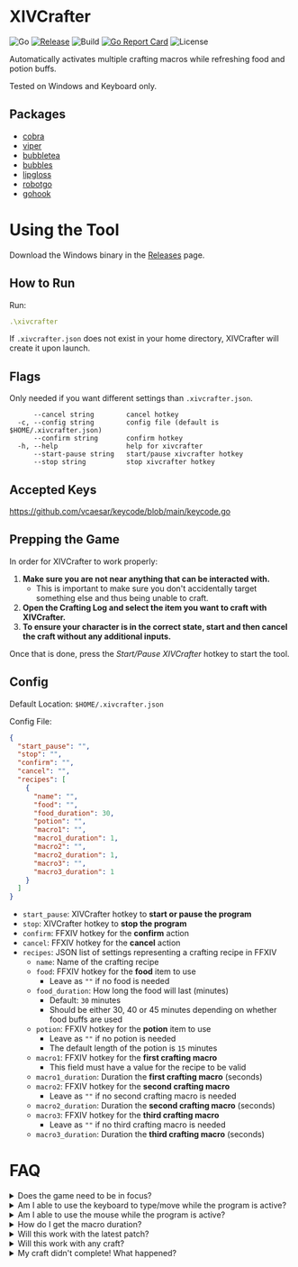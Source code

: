 # XIVCrafter
![Go](https://img.shields.io/github/go-mod/go-version/kn-lim/xivcrafter)
[![Release](https://img.shields.io/github/v/release/kn-lim/xivcrafter)](https://github.com/kn-lim/xivcrafter/releases)
![Build](https://github.com/kn-lim/xivcrafter/actions/workflows/release.yaml/badge.svg)
[![Go Report Card](https://goreportcard.com/badge/github.com/kn-lim/xivcrafter)](https://goreportcard.com/report/github.com/kn-lim/xivcrafter)
![License](https://img.shields.io/github/license/kn-lim/xivcrafter)

Automatically activates multiple crafting macros while refreshing food and potion buffs.

Tested on Windows and Keyboard only.

## Packages

- [cobra](https://github.com/spf13/cobra)
- [viper](https://github.com/spf13/viper)
- [bubbletea](https://github.com/charmbracelet/bubbletea)
- [bubbles](https://github.com/charmbracelet/bubbles)
- [lipgloss](https://github.com/charmbracelet/lipgloss)
- [robotgo](https://github.com/go-vgo/robotgo)
- [gohook](https://github.com/robotn/gohook)

# Using the Tool

Download the Windows binary in the [Releases](https://github.com/kn-lim/xivcrafter/releases) page.

## How to Run

Run:
```yml
.\xivcrafter
```

If `.xivcrafter.json` does not exist in your home directory, XIVCrafter will create it upon launch.

## Flags

Only needed if you want different settings than `.xivcrafter.json`.

```
      --cancel string        cancel hotkey
  -c, --config string        config file (default is $HOME/.xivcrafter.json)
      --confirm string       confirm hotkey
  -h, --help                 help for xivcrafter
      --start-pause string   start/pause xivcrafter hotkey
      --stop string          stop xivcrafter hotkey
```

## Accepted Keys

https://github.com/vcaesar/keycode/blob/main/keycode.go

## Prepping the Game

In order for XIVCrafter to work properly:

1. **Make sure you are not near anything that can be interacted with.**
    - This is important to make sure you don't accidentally target something else and thus being unable to craft.
2. **Open the Crafting Log and select the item you want to craft with XIVCrafter.**
3. **To ensure your character is in the correct state, start and then cancel the craft without any additional inputs.**

Once that is done, press the _Start/Pause XIVCrafter_ hotkey to start the tool.

## Config

Default Location: `$HOME/.xivcrafter.json`

Config File:

```json
{
  "start_pause": "",
  "stop": "",
  "confirm": "",
  "cancel": "",
  "recipes": [
    {
      "name": "",
      "food": "",
      "food_duration": 30,
      "potion": "",
      "macro1": "",
      "macro1_duration": 1,
      "macro2": "",
      "macro2_duration": 1,
      "macro3": "",
      "macro3_duration": 1
    }
  ]
}
```

- `start_pause`: XIVCrafter hotkey to **start or pause the program**
- `stop`: XIVCrafter hotkey to **stop the program**
- `confirm`: FFXIV hotkey for the **confirm** action
- `cancel`: FFXIV hotkey for the **cancel** action
- `recipes`: JSON list of settings representing a crafting recipe in FFXIV
  - `name`: Name of the crafting recipe
  - `food`: FFXIV hotkey for the **food** item to use
    - Leave as `""` if no food is needed
  - `food_duration`: How long the food will last (minutes)
    - Default: `30` minutes
    - Should be either 30, 40 or 45 minutes depending on whether food buffs are used
  - `potion`: FFXIV hotkey for the **potion** item to use
    - Leave as `""` if no potion is needed
    - The default length of the potion is `15` minutes
  - `macro1`: FFXIV hotkey for the **first crafting macro**
    - This field must have a value for the recipe to be valid
  - `macro1_duration`: Duration the **first crafting macro** (seconds)
  - `macro2`: FFXIV hotkey for the **second crafting macro**
    - Leave as `""` if no second crafting macro is needed
  - `macro2_duration`: Duration the **second crafting macro** (seconds)
  - `macro3`: FFXIV hotkey for the **third crafting macro**
    - Leave as `""` if no third crafting macro is needed
  - `macro3_duration`: Duration the **third crafting macro** (seconds)

# FAQ

<details>
<summary>
Does the game need to be in focus?
</summary>
<p>Yes. Otherwise, whatever program is in focus will receive the inputs.</p>
</details>

<details>
<summary>
Am I able to use the keyboard to type/move while the program is active?
</summary>
<p>No, since XIVCrafter tracks all key presses and may act accordingly to the config provided.</p>
</details>

<details>
<summary>
Am I able to use the mouse while the program is active?
</summary>
<p>No, as it may cause XIVCrafter to malfunction and not start the craft properly.</p>
</details>

<details>
<summary>
How do I get the macro duration?
</summary>
<p>Count all the seconds the macro steps delays for.</p>
<p>General Rule: # of Lines * 3</p>
</details>

<details>
<summary>
Will this work with the latest patch?
</summary>
<p>Unless the [robotgo](https://github.com/go-vgo/robotgo) package stops working or FFXIV blocks virtual keyboard inputs, XIVCrafter should work on any patch.</p>
</details>

<details>
<summary>
Will this work with any craft?
</summary>
<p>As long as you are able to start the craft, XIVCrafter will work on any craft.</p>
</details>

<details>
<summary>
My craft didn't complete! What happened?
</summary>
<p>Usually, latency can prevent the keys from being inputted properly to the client. If this happens, cancel the craft manually in-game. Get back into the <a href="https://github.com/kn-lim/xivcrafter#prepping-the-game">initial starting state</a> and wait till XIVCrafter completes the "craft". Make sure to stop any existing crafting macro before XIVCrafter starts a new craft. It should continue without having to reapply food and potion buffs.</p>
<p>You may need to cancel the current active crafting macro in order to get back to the initial starting state. To do that, you will need to interrupt that macro. You can do that by having this as a macro: <code>/e end</code>. By activating that one line macro, it should interrupt any currently running crafting macro to allow you to get back into the initial starting state. </p>
</details>
